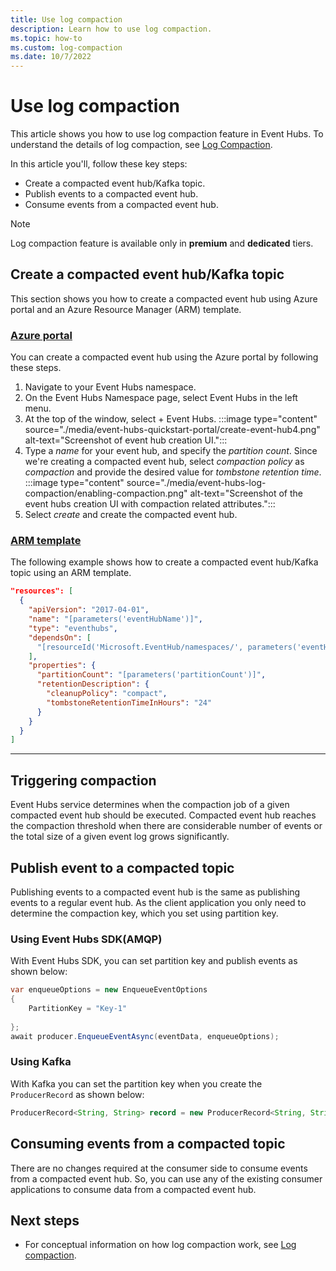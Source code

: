 ```yaml
---
title: Use log compaction
description: Learn how to use log compaction. 
ms.topic: how-to
ms.custom: log-compaction
ms.date: 10/7/2022
---
```


# Use log compaction
This article shows you how to use log compaction feature in Event Hubs. To understand the details of log compaction, see [Log Compaction](log-compaction.md). 

In this article you'll, follow these key steps:
- Create a compacted event hub/Kafka topic.
- Publish events to a compacted event hub. 
- Consume events from a compacted event hub. 

> [!NOTE] 
> Log compaction feature is available only in **premium** and **dedicated** tiers. 

## Create a compacted event hub/Kafka topic
This section shows you how to create a compacted event hub using Azure portal and an Azure Resource Manager (ARM) template. 

### [Azure portal](#tab/portal)
You can create a compacted event hub using the Azure portal by following these steps. 

1. Navigate to your Event Hubs namespace.
1. On the Event Hubs Namespace page, select Event Hubs in the left menu.
1. At the top of the window, select + Event Hubs.
    :::image type="content" source="./media/event-hubs-quickstart-portal/create-event-hub4.png" alt-text="Screenshot of event hub creation UI.":::
1. Type a *name* for your event hub, and specify the *partition count*. Since we're creating a compacted event hub, select *compaction policy* as *compaction* and provide the desired value for *tombstone retention time*. 
    :::image type="content" source="./media/event-hubs-log-compaction/enabling-compaction.png" alt-text="Screenshot of the event hubs creation UI with compaction related attributes.":::
1. Select *create* and create the compacted event hub. 

### [ARM template](#tab/arm)
The following example shows how to create a compacted event hub/Kafka topic using an ARM template. 

```json
"resources": [
  {
    "apiVersion": "2017-04-01",
    "name": "[parameters('eventHubName')]",
    "type": "eventhubs",
    "dependsOn": [
      "[resourceId('Microsoft.EventHub/namespaces/', parameters('eventHubNamespaceName'))]"
    ],
    "properties": {
      "partitionCount": "[parameters('partitionCount')]",
      "retentionDescription": {
        "cleanupPolicy": "compact",
        "tombstoneRetentionTimeInHours": "24"
      }
    }
  }
]
```


---

## Triggering compaction 
Event Hubs service determines when the compaction job of a given compacted event hub should be executed. Compacted event hub reaches the compaction threshold when there are considerable number of events or the total size of a given event log grows significantly. 

## Publish event to a compacted topic
Publishing events to a compacted event hub is the same as publishing events to a regular event hub. As the client application you only need to determine the compaction key, which you set using partition key. 

### Using Event Hubs SDK(AMQP)
With Event Hubs SDK, you can set partition key and publish events as shown below:

```csharp
var enqueueOptions = new EnqueueEventOptions
{
    PartitionKey = "Key-1"
    
};
await producer.EnqueueEventAsync(eventData, enqueueOptions);
```

### Using Kafka
With Kafka you can set the partition key when you create the `ProducerRecord` as shown below: 
```java
ProducerRecord<String, String> record = new ProducerRecord<String, String>(TOPIC, "Key-1" , "Value-1");
```


## Consuming events from a compacted topic
There are no changes required at the consumer side to consume events from a compacted event hub. So, you can use any of the existing consumer applications to consume data from a compacted event hub. 

## Next steps

- For conceptual information on how log compaction work, see [Log compaction](log-compaction.md). 

